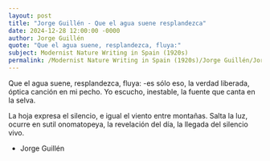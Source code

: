 ```yaml
---
layout: post
title: "Jorge Guillén - Que el agua suene resplandezca"
date: 2024-12-28 12:00:00 -0000
author: Jorge Guillén
quote: "Que el agua suene, resplandezca, fluya:"
subject: Modernist Nature Writing in Spain (1920s)
permalink: /Modernist Nature Writing in Spain (1920s)/Jorge Guillén/Jorge Guillén - Que el agua suene resplandezca
---
```


Que el agua suene, resplandezca, fluya:
-es sólo eso, la verdad liberada,
óptica canción en mi pecho. 
Yo escucho, inestable, la fuente
que canta en la selva. 

La hoja expresa el silencio, 
e igual el viento entre montañas.
Salta la luz, ocurre en sutil onomatopeya,
la revelación del día,
la llegada del silencio vivo.

- Jorge Guillén
